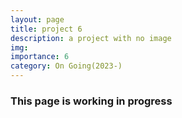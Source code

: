 ```yaml
---
layout: page
title: project 6
description: a project with no image
img: 
importance: 6
category: On Going(2023-)
---
```

<h3 class="card-title"><span class="font-weight-bold">This page is working in progress</span></h3>